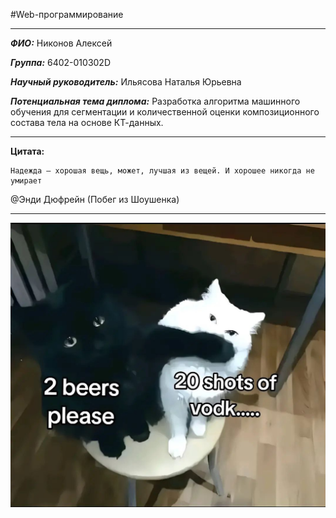 #Web-программирование
____
***ФИО:*** Никонов Алексей

***Группа:*** 6402-010302D

***Научный руководитель:*** Ильясова Наталья Юрьевна

***Потенциальная тема диплома:*** Разработка алгоритма машинного обучения для сегментации и количественной оценки композиционного состава тела на основе КТ-данных.
____
__Цитата:__

```
Надежда — хорошая вещь, может, лучшая из вещей. И хорошее никогда не умирает
```
@Энди Дюфрейн (Побег из Шоушенка)
____
![](images/meme1.jpg)